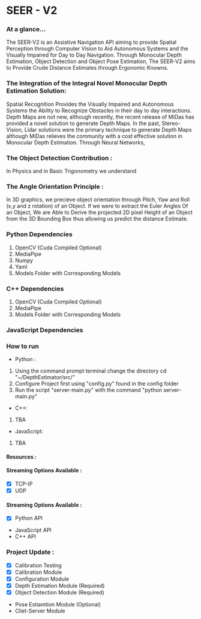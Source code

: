 # SEER - V2
### At a glance...
 The SEER-V2 is an Assistive Navigation API aiming to provide Spatial Perception through Computer Vision to Aid Autonomous Systems and the Visually Impaired for Day to Day Navigation.  Through Monocular Depth Estimation, Object Detection and Object Pose Estimation, The SEER-V2 aims to Provide Crude Distance Estimates through Ergonomic Knowns.

### The Integration of the Integral Novel Monocular Depth Estimation Solution: 
Spatial Recognition Provides the Visually Impaired and Autonomous Systems the Ability to Recognize Obstacles in their day to day interactions. Depth Maps are not new, although recently, the recent release of MiDas has provided a novel solution to generate Depth Maps. In the past, Stereo-Vision, Lidar solutions were the primary technique to generate Depth Maps although MiDas relieves the community with a cost effective solution in Monocular Depth Estimation. Through Neural Networks,  

### The Object Detection Contribution :

In Physics and in Basic Trigonometry we understand 



### The Angle Orientation Principle : 
 In 3D graphics, we precieve object orientation through Pitch, Yaw and Roll (x,y and z rotation) of an Object. 
 If we were to extract the Euler Angles Of an Object, We are Able to Derive the projected 2D pixel Height of an Object from the 3D Bounding Box thus allowing us predict the distance Estimate.  

### Python Dependencies 
1. OpenCV (Cuda Compiled Optional)
2. MediaPipe 
3. Numpy 
4. Yaml
5. Models Folder with Corresponding Models

### C++ Dependencies 
1. OpenCV (Cuda Compiled Optional)
2. MediaPipe 
3. Models Folder with Corresponding Models

### JavaScript Dependencies




### How to run 
- Python :
1.  Using the command prompt terminal change the directory cd "~/DepthEstimator/src/"
2.  Configure Project first using "config.py" found in the config folder
3.  Run the script "server-main.py" with the command "python server-main.py"

- C++: 
1. TBA

- JavaScript:
1. TBA



#### Resources : 

#### Streaming Options Available : 
- [x] TCP-IP
- [x] UDP

#### Streaming Options Available : 
- [x] Python API
- JavaScript API
- C++ API

### Project Update :
- [x] Calibration Testing
- [x] Calibration Module
- [x] Configuration Module
- [x] Depth Estimation Module (Required)
- [x] Object Detection Module (Required)
- Pose Estiamtion Module (Optional)
- Cliet-Server Module


